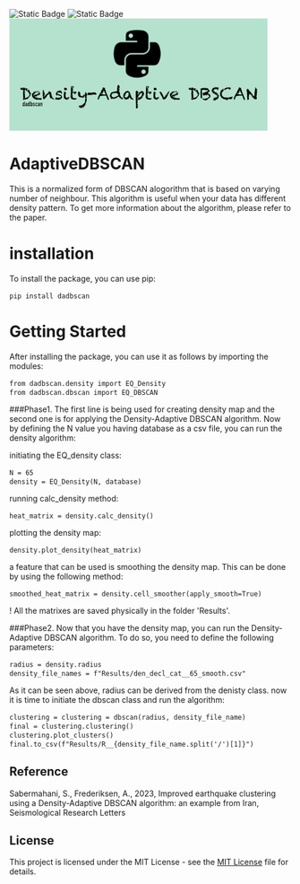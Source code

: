 ![Static Badge](https://img.shields.io/badge/License-MIT-yellow) ![Static Badge](https://img.shields.io/badge/ML-tested-blue)
<br>
![Logo](https://github.com/Sinamahani/AdaptiveDBSCAN/blob/main/logo.png)
<br>
# AdaptiveDBSCAN

This is a normalized form of DBSCAN alogorithm that is based on varying number of neighbour. This algorithm is useful when your data has different density pattern. To get more information about the algorithm, please refer to the paper.

# installation
To install the package, you can use pip:<br>
```
pip install dadbscan
```

# Getting Started
After installing the package, you can use it as follows by importing the modules:

```
from dadbscan.density import EQ_Density
from dadbscan.dbscan import EQ_DBSCAN
```

###Phase1.
The first line is being used for creating density map and the second one is for applying the Density-Adaptive DBSCAN algorithm. 
Now by defining the N value you having database as a csv file, you can run the density algorithm:

initiating the EQ_density class:
```
N = 65
density = EQ_Density(N, database)
```

running calc_density method:
```
heat_matrix = density.calc_density()
```

plotting the density map:
```
density.plot_density(heat_matrix)
```

a feature that can be used is smoothing the density map. This can be done by using the following method:
```
smoothed_heat_matrix = density.cell_smoother(apply_smooth=True)
```

! All the matrixes are saved physically in the folder 'Results'.


###Phase2.
Now that you have the density map, you can run the Density-Adaptive DBSCAN algorithm. To do so, you need to define the following parameters:

```
radius = density.radius
density_file_names = f"Results/den_decl_cat__65_smooth.csv"
```

As it can be seen above, radius can be derived from the denisty class.
now it is time to initiate the dbscan class and run the algorithm:

```
clustering = clustering = dbscan(radius, density_file_name)
final = clustering.clustering()
clustering.plot_clusters()
final.to_csv(f"Results/R__{density_file_name.split('/')[1]}")
```



## Reference
Sabermahani, S., Frederiksen, A., 2023, Improved earthquake clustering using a Density-Adaptive DBSCAN algorithm: an example from Iran, Seismological Research Letters

## License

This project is licensed under the MIT License - see the [MIT License](LICENSE) file for details.

